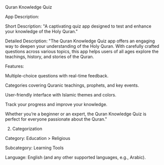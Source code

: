 Quran Knowledge Quiz

App Description:

Short Description:
"A captivating quiz app designed to test and enhance your knowledge of the Holy Quran."

Detailed Description:
"The Quran Knowledge Quiz app offers an engaging way to deepen your understanding of the Holy Quran. With carefully crafted questions across various topics, this app helps users of all ages explore the teachings, history, and stories of the Quran.

Features:

Multiple-choice questions with real-time feedback.

Categories covering Quranic teachings, prophets, and key events.

User-friendly interface with Islamic themes and colors.

Track your progress and improve your knowledge.


Whether you’re a beginner or an expert, the Quran Knowledge Quiz is perfect for everyone passionate about the Quran."

2. Categorization

Category: Education > Religious

Subcategory: Learning Tools

Language: English (and any other supported languages, e.g., Arabic).


